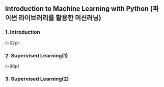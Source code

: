 ## Introduction to Machine Learning with Python (파이썬 라이브러리를 활용한 머신러닝)  


### 1. Introduction  
(~52p)

### 2. Supervised Learning(1)  
(~98p)

### 3. Supervised Learning(2)  
